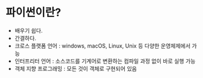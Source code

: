 # 파이썬이란?
- 배우기 쉽다.
- 간결하다.
- 크로스 플랫폼 언어
  : windows, macOS, Linux, Unix 등 다양한 운영체제에서 가능
- 인터프리터 언어
  : 소스코드를 기계어로 변환하는 컴파일 과정 없이 바로 실행 가능
- 객체 지향 프로그래밍
  : 모든 것이 객체로 구현되어 있음